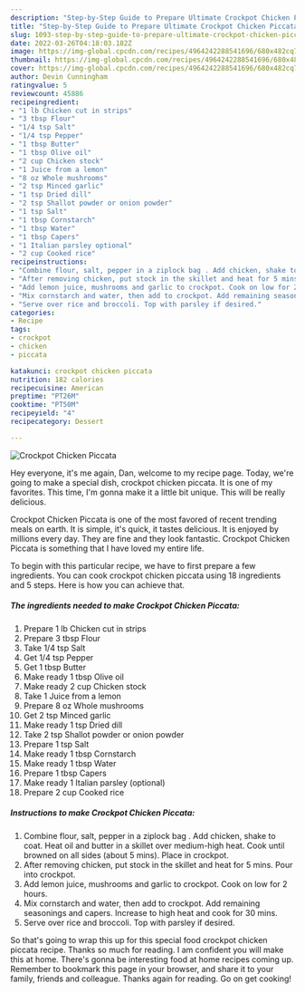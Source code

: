 ```yaml
---
description: "Step-by-Step Guide to Prepare Ultimate Crockpot Chicken Piccata"
title: "Step-by-Step Guide to Prepare Ultimate Crockpot Chicken Piccata"
slug: 1093-step-by-step-guide-to-prepare-ultimate-crockpot-chicken-piccata
date: 2022-03-26T04:18:03.182Z
image: https://img-global.cpcdn.com/recipes/4964242288541696/680x482cq70/crockpot-chicken-piccata-recipe-main-photo.jpg
thumbnail: https://img-global.cpcdn.com/recipes/4964242288541696/680x482cq70/crockpot-chicken-piccata-recipe-main-photo.jpg
cover: https://img-global.cpcdn.com/recipes/4964242288541696/680x482cq70/crockpot-chicken-piccata-recipe-main-photo.jpg
author: Devin Cunningham
ratingvalue: 5
reviewcount: 45886
recipeingredient:
- "1 lb Chicken cut in strips"
- "3 tbsp Flour"
- "1/4 tsp Salt"
- "1/4 tsp Pepper"
- "1 tbsp Butter"
- "1 tbsp Olive oil"
- "2 cup Chicken stock"
- "1 Juice from a lemon"
- "8 oz Whole mushrooms"
- "2 tsp Minced garlic"
- "1 tsp Dried dill"
- "2 tsp Shallot powder or onion powder"
- "1 tsp Salt"
- "1 tbsp Cornstarch"
- "1 tbsp Water"
- "1 tbsp Capers"
- "1 Italian parsley optional"
- "2 cup Cooked rice"
recipeinstructions:
- "Combine flour, salt, pepper in a ziplock bag . Add chicken, shake to coat. Heat oil and butter in a skillet over medium-high heat. Cook until browned on all sides (about 5 mins). Place in crockpot."
- "After removing chicken, put stock in the skillet and heat for 5 mins. Pour into crockpot."
- "Add lemon juice, mushrooms and garlic to crockpot. Cook on low for 2 hours."
- "Mix cornstarch and water, then add to crockpot. Add remaining seasonings and capers. Increase to high heat and cook for 30 mins."
- "Serve over rice and broccoli. Top with parsley if desired."
categories:
- Recipe
tags:
- crockpot
- chicken
- piccata

katakunci: crockpot chicken piccata 
nutrition: 182 calories
recipecuisine: American
preptime: "PT26M"
cooktime: "PT50M"
recipeyield: "4"
recipecategory: Dessert

---
```



![Crockpot Chicken Piccata](https://img-global.cpcdn.com/recipes/4964242288541696/680x482cq70/crockpot-chicken-piccata-recipe-main-photo.jpg)

Hey everyone, it's me again, Dan, welcome to my recipe page. Today, we're going to make a special dish, crockpot chicken piccata. It is one of my favorites. This time, I'm gonna make it a little bit unique. This will be really delicious.



Crockpot Chicken Piccata is one of the most favored of recent trending meals on earth. It is simple, it's quick, it tastes delicious. It is enjoyed by millions every day. They are fine and they look fantastic. Crockpot Chicken Piccata is something that I have loved my entire life.


To begin with this particular recipe, we have to first prepare a few ingredients. You can cook crockpot chicken piccata using 18 ingredients and 5 steps. Here is how you can achieve that.

<!--inarticleads1-->

##### The ingredients needed to make Crockpot Chicken Piccata:

1. Prepare 1 lb Chicken cut in strips
1. Prepare 3 tbsp Flour
1. Take 1/4 tsp Salt
1. Get 1/4 tsp Pepper
1. Get 1 tbsp Butter
1. Make ready 1 tbsp Olive oil
1. Make ready 2 cup Chicken stock
1. Take 1 Juice from a lemon
1. Prepare 8 oz Whole mushrooms
1. Get 2 tsp Minced garlic
1. Make ready 1 tsp Dried dill
1. Take 2 tsp Shallot powder or onion powder
1. Prepare 1 tsp Salt
1. Make ready 1 tbsp Cornstarch
1. Make ready 1 tbsp Water
1. Prepare 1 tbsp Capers
1. Make ready 1 Italian parsley (optional)
1. Prepare 2 cup Cooked rice




<!--inarticleads2-->

##### Instructions to make Crockpot Chicken Piccata:

1. Combine flour, salt, pepper in a ziplock bag . Add chicken, shake to coat. Heat oil and butter in a skillet over medium-high heat. Cook until browned on all sides (about 5 mins). Place in crockpot.
1. After removing chicken, put stock in the skillet and heat for 5 mins. Pour into crockpot.
1. Add lemon juice, mushrooms and garlic to crockpot. Cook on low for 2 hours.
1. Mix cornstarch and water, then add to crockpot. Add remaining seasonings and capers. Increase to high heat and cook for 30 mins.
1. Serve over rice and broccoli. Top with parsley if desired.




So that's going to wrap this up for this special food crockpot chicken piccata recipe. Thanks so much for reading. I am confident you will make this at home. There's gonna be interesting food at home recipes coming up. Remember to bookmark this page in your browser, and share it to your family, friends and colleague. Thanks again for reading. Go on get cooking!
